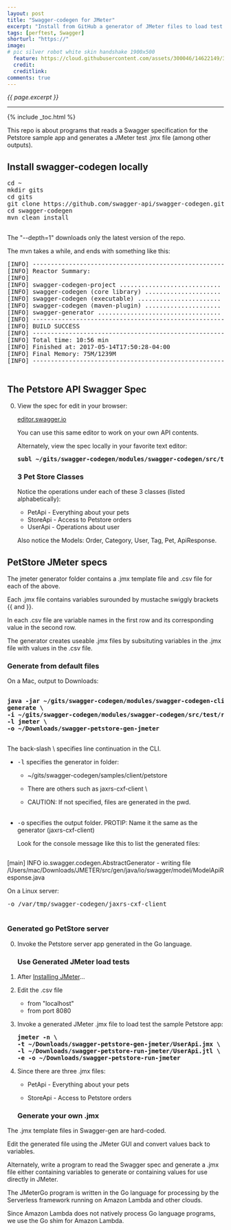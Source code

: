 ```yaml
---
layout: post
title: "Swagger-codegen for JMeter"
excerpt: "Install from GitHub a generator of JMeter files to load test the PetStore sample app"
tags: [perftest, Swagger]
shorturl: "https://"
image:
# pic silver robot white skin handshake 1900x500
  feature: https://cloud.githubusercontent.com/assets/300046/14622149/306629f0-0585-11e6-961a-dc8f60dadbf6.jpg
  credit: 
  creditlink: 
comments: true
---
```

<i>{{ page.excerpt }}</i>
<hr />

{% include _toc.html %}

This repo is about programs that reads a Swagger specification for the Petstore sample app and 
generates a JMeter test .jmx file (among other outputs).


## Install swagger-codegen locally

   <pre>
cd ~
mkdir gits
cd gits
git clone https://github.com/swagger-api/swagger-codegen.git --depth=1
cd swagger-codegen
mvn clean install
   </pre>

   The "--depth=1" downloads only the latest version of the repo.

   The mvn takes a while, and ends with something like this:

   <pre>
[INFO] ------------------------------------------------------------------------
[INFO] Reactor Summary:
[INFO] 
[INFO] swagger-codegen-project ............................ SUCCESS [  5.866 s]
[INFO] swagger-codegen (core library) ..................... SUCCESS [08:35 min]
[INFO] swagger-codegen (executable) ....................... SUCCESS [ 52.335 s]
[INFO] swagger-codegen (maven-plugin) ..................... SUCCESS [ 11.775 s]
[INFO] swagger-generator .................................. SUCCESS [01:07 min]
[INFO] ------------------------------------------------------------------------
[INFO] BUILD SUCCESS
[INFO] ------------------------------------------------------------------------
[INFO] Total time: 10:56 min
[INFO] Finished at: 2017-05-14T17:50:28-04:00
[INFO] Final Memory: 75M/1239M
[INFO] ------------------------------------------------------------------------
   </pre>


## The Petstore API Swagger Spec

0. View the spec for edit in your browser:

   <a target="_blank" href="http://editor.swagger.io/">
   editor.swagger.io</a>

   You can use this same editor to work on your own API contents.

   Alternately, view the spec locally in your favorite text editor:

   <pre><strong>subl ~/gits/swagger-codegen/modules/swagger-codegen/src/test/resources/2_0/petstore.yaml 
   </strong></pre>

   ### 3 Pet Store Classes
   
   Notice the operations under each of these 3 classes (listed alphabetically):

   * PetApi - Everything about your pets
   * StoreApi - Access to Petstore orders
   * UserApi - Operations about user

   Also notice the Models: Order, Category, User, Tag, Pet, ApiResponse.


## PetStore JMeter specs

The jmeter generator folder contains a .jmx template file and .csv file for each of the above.

Each .jmx file contains variables surounded by mustache swiggly brackets {{ and }}.

In each .csv file are variable names in the first row and its corresponding value in the second row.

The generator creates useable .jmx files by subsituting variables in the .jmx file with values in the .csv file.


### Generate from default files

On a Mac, output to Downloads:

   <pre><strong>
java -jar ~/gits/swagger-codegen/modules/swagger-codegen-cli/target/swagger-codegen-cli.jar \
generate \
-i ~/gits/swagger-codegen/modules/swagger-codegen/src/test/resources/2_0/petstore.yaml \
-l jmeter \
-o ~/Downloads/swagger-petstore-gen-jmeter
   </strong></pre>

   The back-slash \ specifies line continuation in the CLI.

* <tt>-l</tt> specifies the generator in folder:

   * ~/gits/swagger-codegen/samples/client/petstore

   * There are others such as jaxrs-cxf-client \

   * CAUTION: If not specified, files are generated in the pwd.
   <br /><br />

* <tt>-o</tt> specifies the output folder. PROTIP: Name it the same as the generator
 (jaxrs-cxf-client)

   Look for the console message like this to list the generated files:

   <pre>
[main] INFO io.swagger.codegen.AbstractGenerator - writing file /Users/mac/Downloads/JMETER/src/gen/java/io/swagger/model/ModelApiResponse.java
   </pre>

   On a Linux server:

   <pre>
-o /var/tmp/swagger-codegen/jaxrs-cxf-client
   </pre>


   ### Generated go PetStore server

0. Invoke the Petstore server app generated in the Go language.


   ### Use Generated JMeter load tests

0. After [Installing JMeter](/jmeter-install/)...

0. Edit the .csv file 

   * from "localhost"
   * from port 8080

0. Invoke a generated JMeter .jmx file to load test the sample Petstore app:

   <pre><strong>jmeter -n \
   -t ~/Downloads/swagger-petstore-gen-jmeter/UserApi.jmx \
   -l ~/Downloads/swagger-petstore-run-jmeter/UserApi.jtl \
   -e -o ~/Downloads/swagger-petstore-run-jmeter
   </strong></pre>

0. Since there are three .jmx files:

   * PetApi - Everything about your pets

   * StoreApi - Access to Petstore orders


   ### Generate your own .jmx

The .jmx template files in Swagger-gen are hard-coded.

Edit the generated file using the JMeter GUI and convert values back to variables.

Alternately, write a program to read the Swagger spec and generate a .jmx file
either containing variables to generate or containing values for use directly in JMeter.

The JMeterGo program is written in the Go language for processing by the 
Serverless framework running on Amazon Lambda and other clouds.

Since Amazon Lambda does not natively process Go language programs,
we use the Go shim for Amazon Lambda.




